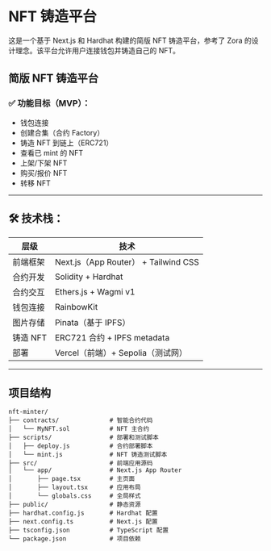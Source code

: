 # NFT 铸造平台

这是一个基于 Next.js 和 Hardhat 构建的简版 NFT 铸造平台，参考了 Zora 的设计理念。该平台允许用户连接钱包并铸造自己的 NFT。

## 简版 NFT 铸造平台

### ✅ 功能目标（MVP）：

- 钱包连接
- 创建合集（合约 Factory）
- 铸造 NFT 到链上（ERC721）
- 查看已 mint 的 NFT
- 上架/下架 NFT
- 购买/报价 NFT
- 转移 NFT

---

## 🛠️ 技术栈：

| 层级     | 技术                                 |
| -------- | ------------------------------------ |
| 前端框架 | Next.js（App Router） + Tailwind CSS |
| 合约开发 | Solidity + Hardhat                   |
| 合约交互 | Ethers.js + Wagmi v1                 |
| 钱包连接 | RainbowKit                           |
| 图片存储 | Pinata（基于 IPFS）                  |
| 铸造 NFT | ERC721 合约 + IPFS metadata          |
| 部署     | Vercel（前端）+ Sepolia（测试网）    |

---

## 项目结构

```
nft-minter/
├── contracts/              # 智能合约代码
│   └── MyNFT.sol           # NFT 主合约
├── scripts/                # 部署和测试脚本
│   ├── deploy.js           # 合约部署脚本
│   └── mint.js             # NFT 铸造测试脚本
├── src/                    # 前端应用源码
│   └── app/                # Next.js App Router
│       ├── page.tsx        # 主页面
│       ├── layout.tsx      # 应用布局
│       └── globals.css     # 全局样式
├── public/                 # 静态资源
├── hardhat.config.js       # Hardhat 配置
├── next.config.ts          # Next.js 配置
├── tsconfig.json           # TypeScript 配置
└── package.json            # 项目依赖
```
